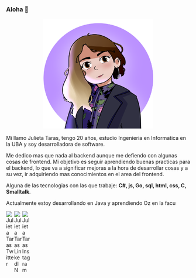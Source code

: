 ### Aloha 👋

<!--
**julitaras/julitaras** is a ✨ _special_ ✨ repository because its `README.md` (this file) appears on your GitHub profile.

Here are some ideas to get you started:

- 🔭 I’m currently working on ...
- 🌱 I’m currently learning ...
- 👯 I’m looking to collaborate on ...
- 🤔 I’m looking for help with ...
- 💬 Ask me about ...
- 📫 How to reach me: ...
- 😄 Pronouns: ...
- ⚡ Fun fact: ...
-->
<p align="center">
<img src="https://github.com/julitaras/julitaras/blob/master/Juli.png" width="300px">
</div>

Mi llamo Julieta Taras, tengo 20 años, estudio Ingenieria en Informatica en la UBA y soy desarrolladora de software.

Me dedico mas que nada al backend aunque me defiendo con algunas cosas de frontend.
Mi objetivo es seguir aprendiendo buenas practicas para el backend, lo que va a significar mejoras a la hora de desarrollar cosas y a su vez, ir adquiriendo mas conocimientos en el area del frontend.

Alguna de las tecnologias con las que trabaje: **C#, js, Go, sql, html, css, C, Smalltalk**.

Actualmente estoy desarrollando en Java y aprendiendo Oz en la facu

<a href="https://twitter.com/JuliiTaras">
<img align="left" alt="Julieta Taras Twitter" width="22px" src="https://icongr.am/fontawesome/twitter.svg?size=128&color=c49dff" />
</a>
<a href="https://www.linkedin.com/in/julieta-taras/">
<img align="left" alt="Julieta Taras LinkedIN" width="22px" src="https://icongr.am/fontawesome/linkedin.svg?size=128&color=c49dff" />
</a>
<a href="https://www.instagram.com/juliitaras/">
<img align="left" alt="Julieta Taras Instagram" width="22px" src="https://icongr.am/fontawesome/instagram.svg?size=128&color=c49dff" />
</a>
